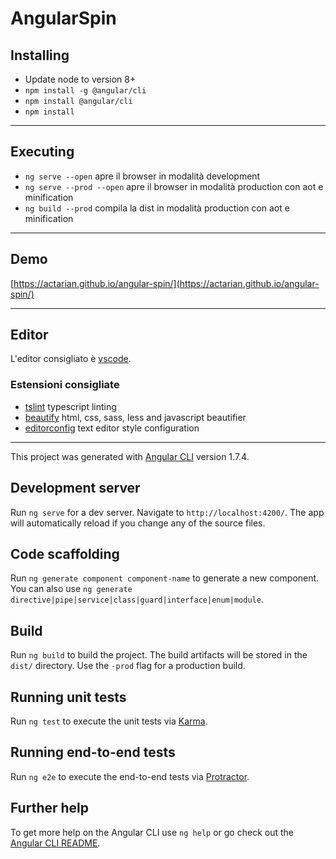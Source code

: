# AngularSpin

## Installing

* Update node to version 8+
* `npm install -g @angular/cli`
* `npm install @angular/cli`
* `npm install`

-----------------

## Executing

* `ng serve --open` apre il browser in modalità development
* `ng serve --prod --open` apre il browser in modalità production con aot e minification
* `ng build --prod` compila la dist in modalità production con aot e minification

-----------------

## Demo
[https://actarian.github.io/angular-spin/](https://actarian.github.io/angular-spin/)

-----------------

## Editor

L'editor consigliato è [vscode](https://code.visualstudio.com/).

### Estensioni consigliate

* [tslint](https://marketplace.visualstudio.com/items?itemName=eg2.tslint) typescript linting
* [beautify](https://marketplace.visualstudio.com/items?itemName=HookyQR.beautify) html, css, sass, less and javascript beautifier
* [editorconfig](https://marketplace.visualstudio.com/items?itemName=EditorConfig.EditorConfig) text editor style configuration

-----------------

This project was generated with [Angular CLI](https://github.com/angular/angular-cli) version 1.7.4.

## Development server

Run `ng serve` for a dev server. Navigate to `http://localhost:4200/`. The app will automatically reload if you change any of the source files.

## Code scaffolding

Run `ng generate component component-name` to generate a new component. You can also use `ng generate directive|pipe|service|class|guard|interface|enum|module`.

## Build

Run `ng build` to build the project. The build artifacts will be stored in the `dist/` directory. Use the `-prod` flag for a production build.

## Running unit tests

Run `ng test` to execute the unit tests via [Karma](https://karma-runner.github.io).

## Running end-to-end tests

Run `ng e2e` to execute the end-to-end tests via [Protractor](http://www.protractortest.org/).

## Further help

To get more help on the Angular CLI use `ng help` or go check out the [Angular CLI README](https://github.com/angular/angular-cli/blob/master/README.md).

